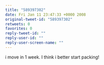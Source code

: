```yaml
---
title: "589397302"
date: Fri Jan 11 23:47:33 +0000 2008
original-tweet-id: "589397302"
retweets: 0
favorites: 0
reply-tweet-id: ""
reply-user-id: ""
reply-user-screen-name: ""
---
```

i move in 1 week. I think i better start packing!
